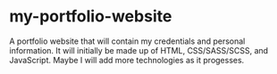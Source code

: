 # my-portfolio-website
A portfolio website that will contain my credentials and personal information. It will initially be made up of HTML, CSS/SASS/SCSS, and JavaScript. Maybe I will add more technologies as it progesses.
